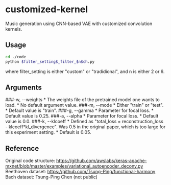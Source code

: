 # customized-kernel
Music generation using CNN-based VAE with customized convolution kernels.

## Usage
```bash
cd ./code
python $filter_setting$_filter_$n$ch.py
```
where filter_setting is either "custom" or "tradidional", and n is either 2 or 6.


## Arguments
###-w, --weights
	* The weights file of the pretrained model one wants to load.
	* No default argument value.
###-m, --mode
	* Either "train" or "test".
	* Default value is "train".
###-g, --gamma
	* Parameter for focal loss.
	* Default value is 0.25.
###-a, --alpha
	* Parameter for focal loss.
	* Default value is 0.0.
###-k, --klcoeff
	* Defined as "total_loss = reconstruction_loss - klcoeff*kl_divergence". Was 0.5 in the original paper, which is too large for this experiment setting.
	* Default is 0.05.
## Reference
Original code structure: https://github.com/awslabs/keras-apache-mxnet/blob/master/examples/variational_autoencoder_deconv.py
Beethoven dataset: https://github.com/Tsung-Ping/functional-harmony
Bach dataset: Tsung-Ping Chen (not public)
